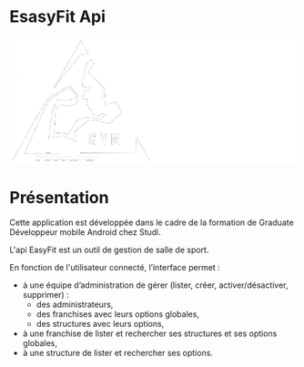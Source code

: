 
# EsasyFit Api
![Logo](https://github.com/Filipouzo/ecf_study_api_sport/blob/main/public/Pictures/logo.PNG)


# Présentation

Cette application est développée dans le cadre de la formation de Graduate Développeur mobile Android chez Studi.

L'api EasyFit est un outil de gestion de salle de sport.

En fonction de l'utilisateur connecté, l’interface permet :
 - à une équipe d’administration de gérer (lister, créer, activer/désactiver, supprimer) :
    - des administrateurs,
    - des franchises avec leurs options globales,
    - des structures avec leurs options,
 - à une franchise de lister et rechercher ses structures et ses options globales,
 - à une structure de lister et rechercher ses options.


